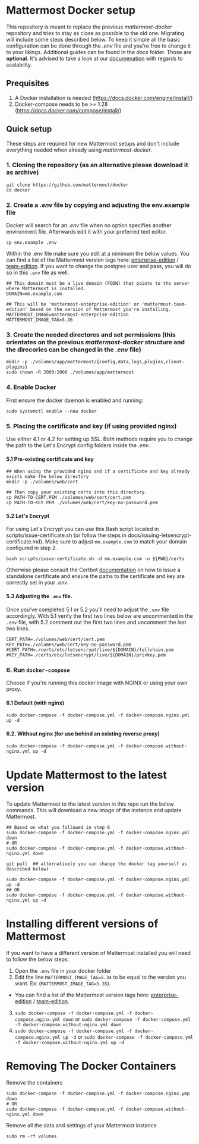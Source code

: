 # Mattermost Docker setup

This repository is meant to replace the previous *mattermost-docker* repository and tries to stay as close as possible
to the old one. Migrating will include some steps described below. To keep it
simple all the basic configuration can be done through the *.env* file and you're free to change it to your likings.
Additional guides can be found in the *docs* folder. Those are **optional**.
It's advised to take a look at our [documenation](https://docs.mattermost.com/deployment/scaling.html) with regards to
scalability.

## Prequisites
1. A Docker installation is needed (https://docs.docker.com/engine/install/)
2. Docker-compose needs to be >= 1.28 (https://docs.docker.com/compose/install/)

## Quick setup
These steps are required for new Mattermost setups and don't include everything needed when already using
*mattermost-docker*.

### 1. Cloning the repository (as an alternative please download it as archive)
```
git clone https://github.com/mattermost/docker
cd docker
```

### 2. Create a *.env* file by copying and adjusting the env.example file
Docker will search for an *.env* file when no option specifies another environment file. Afterwards edit it with your preferred text editor.
```
cp env.example .env
```

Within the .env file make sure you edit at a minimum the below values. You can find a list of the Mattermost version tags here: [enterprise-edition](https://hub.docker.com/r/mattermost/mattermost-enterprise-edition/tags?page=1&ordering=last_updated) / [team-edition](https://hub.docker.com/r/mattermost/mattermost-team-edition/tags?page=1&ordering=last_updated). If you want to change the postgres user and pass, you will do so in this `.env` file as well.

```
## This domain must be a live domain (FQDN) that points to the server where Mattermost is installed.
DOMAIN=mm.example.com

## This will be 'mattermost-enterprise-edition' or 'mattermost-team-edition' based on the version of Mattermost you're installing.
MATTERMOST_IMAGE=mattermost-enterprise-edition
MATTERMOST_IMAGE_TAG=5.36
 ```


### 3. Create the needed directores and set permissions (this orientates on the previous *mattermost-docker* structure and the direcories can be changed in the *.env* file)

```
mkdir -p ./volumes/app/mattermost/{config,data,logs,plugins,client-plugins}
sudo chown -R 2000:2000 ./volumes/app/mattermost
```

### 4. Enable Docker
First ensure the docker daemon is enabled and running:
```
sudo systemctl enable --now docker
```

### 5. Placing the certificate and key (if using provided nginx)
Use either 4.1 or 4.2 for setting up SSL. Both methods require you to change the path to the Let's Encrypt config folders inside the *.env*. 


#### 5.1 Pre-existing certificate and key

```
## When using the provided nginx and if a certificate and key already exists make the below directory
mkdir -p ./volumes/web/cert

## Then copy your existing certs into this directory.
cp PATH-TO-CERT.PEM ./volumes/web/cert/cert.pem
cp PATH-TO-KEY.PEM ./volumes/web/cert/key-no-password.pem

```
#### 5.2 Let's Encrypt
For using Let's Encrypt you can use this Bash script located in scripts/issue-certificate.sh (or follow the steps in docs/issuing-letsencrypt-certificate.md). Make sure to adjust `mm.example.com` to match your domain configured in step 2.
```
bash scripts/issue-certificate.sh -d mm.example.com -o ${PWD}/certs
```
Otherwise please consult the Certbot [documentation](https://certbot.eff.org/instructions) on how to issue a standalone certificate and ensure the paths to the certificate and key are correctly set in your *.env*.

#### 5.3 Adjusting the `.env` file.
Once you've completed 5.1 or 5.2 you'll need to adjust the `.env` file accordingly. With 5.1 verify the first two lines below are uncommented in the `.env` file, with 5.2 comment out the first two lines and uncomment the last two lines.

```
CERT_PATH=./volumes/web/cert/cert.pem
KEY_PATH=./volumes/web/cert/key-no-password.pem
#CERT_PATH=./certs/etc/letsencrypt/live/${DOMAIN}/fullchain.pem
#KEY_PATH=./certs/etc/letsencrypt/live/${DOMAIN}/privkey.pem
```

### 6. Run `docker-compose`
Choose if you're running this docker image with NGINX or using your own proxy.

#### 6.1 Default (with nginx)
```
sudo docker-compose -f docker-compose.yml -f docker-compose.nginx.yml up -d
```

#### 6.2. Without nginx (for use behind an existing reverse proxy)
```
sudo docker-compose -f docker-compose.yml -f docker-compose.without-nginx.yml up -d
```

# Update Mattermost to the latest version

To update Mattermost to the latest version in this repo run the below commands. This will download a new image of the instance and update Mattermost.

```
## Based on what you followed in step 6
sudo docker-compose -f docker-compose.yml -f docker-compose.nginx.yml down
# OR
sudo docker-compose -f docker-compose.yml -f docker-compose.without-nginx.yml down

git pull  ## alternatively you can change the docker tag yourself as described below)

sudo docker-compose -f docker-compose.yml -f docker-compose.nginx.yml up -d
## OR
sudo docker-compose -f docker-compose.yml -f docker-compose.without-nginx.yml up -d
```

# Installing different versions of Mattermost
If you want to have a different version of Mattermost installed you will need to follow the below steps:

1. Open the `.env` file in your docker folder
2. Edit the line `MATTERMOST_IMAGE_TAG=5.34` to be equal to the version you want. Ex: (`MATTERMOST_IMAGE_TAG=5.35`).
  - You can find a list of the Mattermost version tags here: [enterprise-edition](https://hub.docker.com/r/mattermost/mattermost-enterprise-edition/tags?page=1&ordering=last_updated) / [team-edition](https://hub.docker.com/r/mattermost/mattermost-team-edition/tags?page=1&ordering=last_updated).
3. `sudo docker-compose -f docker-compose.yml -f docker-compose.nginx.yml down` or `sudo docker-compose -f docker-compose.yml -f docker-compose.without-nginx.yml down`
4. `sudo docker-compose -f docker-compose.yml -f docker-compose.nginx.yml up -d` or `sudo docker-compose -f docker-compose.yml -f docker-compose.without-nginx.yml up -d`

# Removing The Docker Containers

Remove the containers

```
sudo docker-compose -f docker-compose.yml -f docker-compose.nginx.ymp down
# OR
sudo docker-compose -f docker-compose.yml -f docker-compose.without-nginx.yml down
```

Remove all the data and settings of your Mattermost instance
```
sudo rm -rf volumes
```
